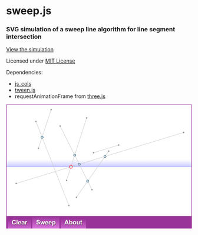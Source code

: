 sweep.js
========

### SVG simulation of a sweep line algorithm for line segment intersection ###

[View the simulation](http://daign.github.com/sweep.js/src/)

Licensed under [MIT License](https://github.com/daign/sweep.js/blob/master/LICENSE.txt)

Dependencies:
* [js_cols](https://code.google.com/p/jscols)
* [tween.js](https://github.com/sole/tween.js)
* requestAnimationFrame from [three.js](https://github.com/mrdoob/three.js)

![example](./example.png)

